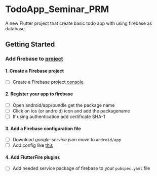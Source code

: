 # TodoApp_Seminar_PRM

A new Flutter project that create basic todo app with using firebase as database.


## Getting Started

### Add firebase to [project](https://firebase.google.com/docs/flutter/setup?platform=android#analytics-not-enabled)

#### 1. Create a Firebase project

- [ ] Create a Firebase project [console](https://console.firebase.google.com)

#### 2. Register your app to firebase

- [ ] Open android/app/bundle get the package name
- [ ] Click on ios (or android) icon and add the packagename
- [ ] If using authentication add certificate SHA-1

#### 3. Add a Firebase configuration file

- [ ] Download *google-service.json* move to `android/app`
- [ ] Add config like [this](https://firebase.google.com/docs/flutter/setup?platform=android#add-config-file)

#### 4. Add FlutterFire plugins

- [ ] Add needed service package of firebase to your `pubspec.yaml` file 